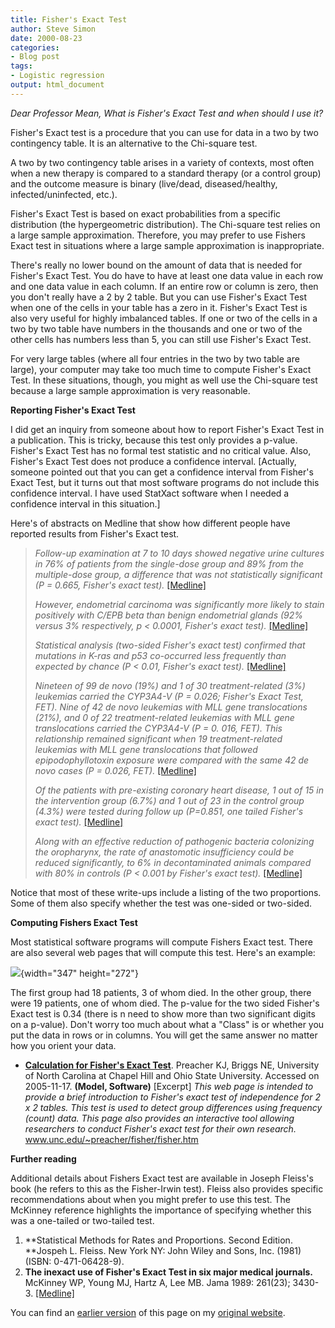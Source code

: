 ```yaml
---
title: Fisher's Exact Test
author: Steve Simon
date: 2000-08-23
categories:
- Blog post
tags:
- Logistic regression
output: html_document
---
```

*Dear Professor Mean, What is Fisher's Exact Test and when should I use
it?*

Fisher's Exact test is a procedure that you can use for data in a two
by two contingency table. It is an alternative to the Chi-square test.

A two by two contingency table arises in a variety of contexts, most
often when a new therapy is compared to a standard therapy (or a control
group) and the outcome measure is binary (live/dead, diseased/healthy,
infected/uninfected, etc.).

Fisher's Exact Test is based on exact probabilities from a specific
distribution (the hypergeometric distribution). The Chi-square test
relies on a large sample approximation. Therefore, you may prefer to use
Fishers Exact test in situations where a large sample approximation is
inappropriate.

There's really no lower bound on the amount of data that is needed for
Fisher's Exact Test. You do have to have at least one data value in
each row and one data value in each column. If an entire row or column
is zero, then you don't really have a 2 by 2 table. But you can use
Fisher's Exact Test when one of the cells in your table has a zero in
it. Fisher's Exact Test is also very useful for highly imbalanced
tables. If one or two of the cells in a two by two table have numbers in
the thousands and one or two of the other cells has numbers less than 5,
you can still use Fisher's Exact Test.

For very large tables (where all four entries in the two by two table
are large), your computer may take too much time to compute Fisher's
Exact Test. In these situations, though, you might as well use the
Chi-square test because a large sample approximation is very reasonable.

**Reporting Fisher's Exact Test**

I did get an inquiry from someone about how to report Fisher's Exact
Test in a publication. This is tricky, because this test only provides a
p-value. Fisher's Exact Test has no formal test statistic and no
critical value. Also, Fisher's Exact Test does not produce a confidence
interval. [Actually, someone pointed out that you can get a confidence
interval from Fisher's Exact Test, but it turns out that most software
programs do not include this confidence interval. I have used StatXact
software when I needed a confidence interval in this situation.]

Here's of abstracts on Medline that show how different people have
reported results from Fisher's Exact test.

> *Follow-up examination at 7 to 10 days showed negative urine cultures
> in 76% of patients from the single-dose group and 89% from the
> multiple-dose group, a difference that was not statistically
> significant (P = 0.665, Fisher's exact test).*
> [[Medline]](http://www.ncbi.nlm.nih.gov/entrez/query.fcgi?cmd=Retrieve&db=pubmed&dopt=Abstract&list_uids=2764538)
>
> *However, endometrial carcinoma was significantly more likely to stain
> positively with C/EPB beta than benign endometrial glands (92% versus
> 3% respectively, p \< 0.0001, Fisher's exact test).*
> [[Medline]](http://www.ncbi.nlm.nih.gov/entrez/query.fcgi?cmd=Retrieve&db=pubmed&dopt=Abstract&list_uids=12713669)
>
> *Statistical analysis (two-sided Fisher's exact test) confirmed that
> mutations in K-ras and p53 co-occurred less frequently than expected
> by chance (P \< 0.01, Fisher's exact test).*
> [[Medline]](http://www.ncbi.nlm.nih.gov/entrez/query.fcgi?cmd=Retrieve&db=pubmed&dopt=Abstract&list_uids=12093899)
>
> *Nineteen of 99 de novo (19%) and 1 of 30 treatment-related (3%)
> leukemias carried the CYP3A4-V (P = 0.026; Fisher's Exact Test, FET).
> Nine of 42 de novo leukemias with MLL gene translocations (21%), and 0
> of 22 treatment-related leukemias with MLL gene translocations carried
> the CYP3A4-V (P = 0. 016, FET). This relationship remained significant
> when 19 treatment-related leukemias with MLL gene translocations that
> followed epipodophyllotoxin exposure were compared with the same 42 de
> novo cases (P = 0.026, FET).*
> [[Medline]](http://www.ncbi.nlm.nih.gov/entrez/query.fcgi?cmd=Retrieve&db=pubmed&dopt=Abstract&list_uids=9789061)
>
> *Of the patients with pre-existing coronary heart disease, 1 out of 15
> in the intervention group (6.7%) and 1 out of 23 in the control group
> (4.3%) were tested during follow up (P=0.851, one tailed Fisher's
> exact test).*
> [[Medline]](http://www.ncbi.nlm.nih.gov/entrez/query.fcgi?cmd=Retrieve&db=pubmed&dopt=Abstract&list_uids=9552998)
>
> *Along with an effective reduction of pathogenic bacteria colonizing
> the oropharynx, the rate of anastomotic insufficiency could be reduced
> significantly, to 6% in decontaminated animals compared with 80% in
> controls (P \< 0.001 by Fisher's exact test).*
> [[Medline]](http://www.ncbi.nlm.nih.gov/entrez/query.fcgi?cmd=Retrieve&db=pubmed&dopt=Abstract&list_uids=7872748)

Notice that most of these write-ups include a listing of the two
proportions. Some of them also specify whether the test was one-sided or
two-sided.

**Computing Fishers Exact Test**

Most statistical software programs will compute Fishers Exact test.
There are also several web pages that will compute this test. Here's an
example:

![](http://www.pmean.com/images/00/images/fisher1.gif){width="347" height="272"}

The first group had 18 patients, 3 of whom died. In the other group,
there were 19 patients, one of whom died. The p-value for the two sided
Fisher's Exact test is 0.34 (there is n need to show more than two
significant digits on a p-value). Don't worry too much about what a
"Class" is or whether you put the data in rows or in columns. You will
get the same answer no matter how you orient your data.

-   **[Calculation for Fisher's Exact
    Test](http://www.unc.edu/~preacher/fisher/fisher.htm)**. Preacher
    KJ, Briggs NE, University of North Carolina at Chapel Hill and Ohio
    State University. Accessed on 2005-11-17. **(Model, Software)**
    [Excerpt] *This web page is intended to provide a brief
    introduction to Fisher's exact test of independence for 2 x 2
    tables. This test is used to detect group differences using
    frequency (count) data. This page also provides an interactive tool
    allowing researchers to conduct Fisher's exact test for their own
    research.* www.unc.edu/~preacher/fisher/fisher.htm

**Further reading**

Additional details about Fishers Exact test are available in Joseph
Fleiss's book (he refers to this as the Fisher-Irwin test). Fleiss also
provides specific recommendations about when you might prefer to use
this test. The McKinney reference highlights the importance of
specifying whether this was a one-tailed or two-tailed test.

1.  **Statistical Methods for Rates and Proportions. Second Edition.\
    **Jospeh L. Fleiss. New York NY: John Wiley and Sons, Inc. (1981)
    (ISBN: 0-471-06428-9).
2.  **The inexact use of Fisher's Exact Test in six major medical
    journals.** McKinney WP, Young MJ, Hartz A, Lee MB. Jama 1989:
    261(23); 3430-3.
    [[Medline]](http://www.ncbi.nlm.nih.gov/entrez/query.fcgi?cmd=Retrieve&db=PubMed&list_uids=2724487&dopt=Abstract)

You can find an [earlier version](http://www.pmean.com/00/fishers.html) of this page on my [original website](http://www.pmean.com/original_site.html).
